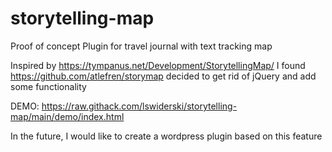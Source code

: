 # storytelling-map
Proof of concept Plugin for travel journal with text tracking map

Inspired by https://tympanus.net/Development/StorytellingMap/
I found https://github.com/atlefren/storymap 
decided to get rid of jQuery and add some functionality

DEMO: https://raw.githack.com/lswiderski/storytelling-map/main/demo/index.html

In the future, I would like to create a wordpress plugin based on this feature